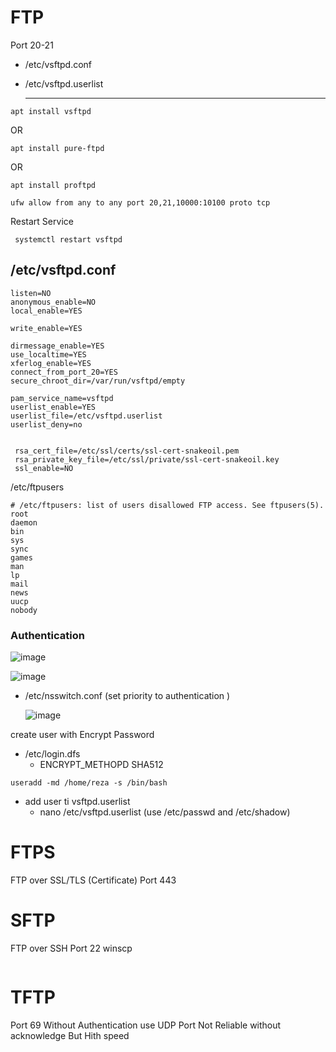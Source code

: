 # FTP
Port 20-21

* /etc/vsftpd.conf
* /etc/vsftpd.userlist

  -----------------------------------------------------------------
```
apt install vsftpd
```
OR 
```
apt install pure-ftpd
```
OR
```
apt install proftpd
```

```
ufw allow from any to any port 20,21,10000:10100 proto tcp
```

Restart Service
```
 systemctl restart vsftpd
```
## /etc/vsftpd.conf

```
listen=NO
anonymous_enable=NO
local_enable=YES

write_enable=YES

dirmessage_enable=YES 
use_localtime=YES
xferlog_enable=YES
connect_from_port_20=YES
secure_chroot_dir=/var/run/vsftpd/empty

pam_service_name=vsftpd
userlist_enable=YES
userlist_file=/etc/vsftpd.userlist
userlist_deny=no


 rsa_cert_file=/etc/ssl/certs/ssl-cert-snakeoil.pem
 rsa_private_key_file=/etc/ssl/private/ssl-cert-snakeoil.key
 ssl_enable=NO
```
/etc/ftpusers
```
# /etc/ftpusers: list of users disallowed FTP access. See ftpusers(5).
root
daemon
bin
sys
sync
games
man
lp
mail
news
uucp
nobody
```
### Authentication

  ![image](https://github.com/rezaabedi1365/LinuxConfigFile/assets/117336743/e829a450-5365-4614-bc92-0b17c8b51635)

  ![image](https://github.com/rezaabedi1365/LinuxConfigFile/assets/117336743/f88b87fa-9c42-48af-9154-227aeaa0e626)

* /etc/nsswitch.conf (set priority to authentication )

  ![image](https://github.com/rezaabedi1365/LinuxConfigFile/assets/117336743/799ec595-fc43-42f5-96fe-ad890f8a0ef5)

create user with Encrypt Password
* /etc/login.dfs
  * ENCRYPT_METHOPD SHA512
```
useradd -md /home/reza -s /bin/bash 
```

* add user ti vsftpd.userlist
  * nano /etc/vsftpd.userlist    (use /etc/passwd and /etc/shadow)
# FTPS
FTP over SSL/TLS (Certificate) Port 443


# SFTP
FTP over SSH Port 22
winscp
```

```

# TFTP
Port 69
Without Authentication
use UDP Port Not Reliable without acknowledge But Hith speed

